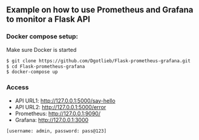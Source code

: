 ## Example on how to use Prometheus and Grafana to monitor a Flask API


### Docker compose setup:

Make sure Docker is started 

``` bash
$ git clone https://github.com/Dgotlieb/Flask-prometheus-grafana.git
$ cd Flask-prometheus-grafana
$ docker-compose up
```

### Access

* API URL1: http://127.0.0.1:5000/say-hello
* API URL2: http://127.0.0.1:5000/error
* Prometheus: http://127.0.0.1:9090/
* Grafana: http://127.0.0.1:3000   

`[username: admin, password: pass@123]`
